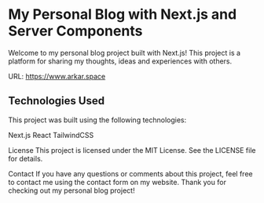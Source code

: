 # My Personal Blog with Next.js and Server Components

Welcome to my personal blog project built with Next.js! This project is a platform for sharing my thoughts, ideas and experiences with others. 

URL: https://www.arkar.space

## Technologies Used

This project was built using the following technologies:

Next.js
React
TailwindCSS

License
This project is licensed under the MIT License. See the LICENSE file for details.

Contact
If you have any questions or comments about this project, feel free to contact me using the contact form on my website. Thank you for checking out my personal blog project!
